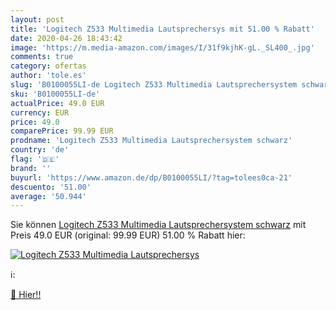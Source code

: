 ```yaml
---
layout: post
title: 'Logitech Z533 Multimedia Lautsprechersys mit 51.00 % Rabatt'
date: 2020-04-26 18:43:42
image: 'https://m.media-amazon.com/images/I/31f9kjhK-gL._SL400_.jpg'
comments: true
category: ofertas
author: 'tole.es'
slug: 'B0100055LI-de Logitech Z533 Multimedia Lautsprechersystem schwarz'
sku: 'B0100055LI-de'
actualPrice: 49.0 EUR
currency: EUR
price: 49.0
comparePrice: 99.99 EUR
prodname: 'Logitech Z533 Multimedia Lautsprechersystem schwarz'
country: 'de'
flag: '🇩🇪'
brand: ''
buyurl: 'https://www.amazon.de/dp/B0100055LI/?tag=tolees0ca-21'
descuento: '51.00'
average: '50.944'
---
```


Sie können [Logitech Z533 Multimedia Lautsprechersystem schwarz](https://www.amazon.de/dp/B0100055LI/?tag=tolees0ca-21) mit Preis 49.0 EUR (original: 99.99 EUR) 51.00 % Rabatt hier:

[![Logitech Z533 Multimedia Lautsprechersys](https://m.media-amazon.com/images/I/31f9kjhK-gL._SL400_.jpg)](https://www.amazon.de/dp/B0100055LI/?tag=tolees0ca-21)

ℹ️:


[🛒 Hier!!](https://www.amazon.de/dp/B0100055LI/?tag=tolees0ca-21)
